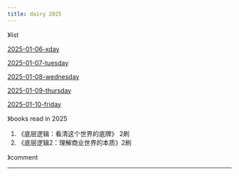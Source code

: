 ```yaml
---
title: dairy 2025
---
```








》list

[2025-01-06-xday](./01.January/2025-01-06-xday)

[2025-01-07-tuesday](./01.January/2025-01-07-tuesday)

[2025-01-08-wednesday](./01.January/2025-01-08-wednesday)

[2025-01-09-thursday](./01.January/2025-01-09-thursday)

[2025-01-10-friday](./01.January/2025-01-10-friday)



》books read in 2025

1. 《底层逻辑：看清这个世界的底牌》 2刷
1. 《底层逻辑2：理解商业世界的本质》2刷

》comment

---

<div>
        <link rel="stylesheet" href="https://cdn.jsdelivr.net/npm/gitalk@1/dist/gitalk.css">
        <script src="https://cdn.jsdelivr.net/npm/gitalk@1/dist/gitalk.min.js"></script>
        <div id="gitalk-container"></div>
        <script type="text/javascript">
          var title = location.pathname.substr(0, 50);
          var gitalk = new Gitalk({
            clientID: 'Ov23lidaXQyTFfXqiRUe',
            clientSecret: '3d86cf80e14a18dd4541c1a50ef0806354f1cd0a',
            repo: '2025-year',
            owner: 'redqx',
            admin: ['redqx'],
            id: title,
            distractionFreeMode: false 
          });
          gitalk.render('gitalk-container');
        </script>
</div>
